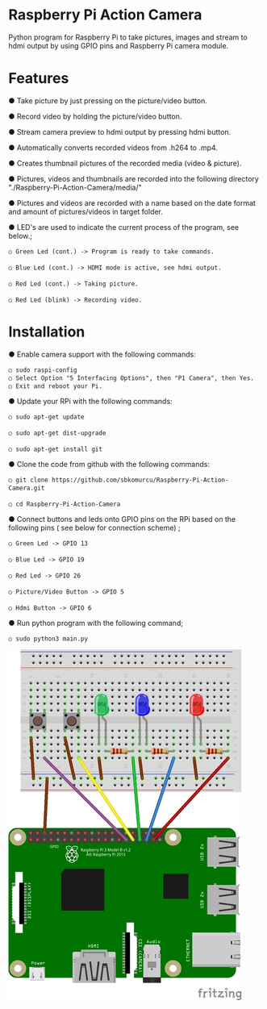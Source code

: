 # Raspberry Pi Action Camera
Python program for Raspberry Pi to take pictures, images and stream to hdmi output by using GPIO pins and Raspberry Pi camera module. 


# Features
● Take picture by just pressing on the picture/video button.

● Record video by holding the picture/video button.

● Stream camera preview to hdmi output by pressing hdmi button.

● Automatically converts recorded videos from .h264 to .mp4.

● Creates thumbnail pictures of the recorded media (video & picture). 

● Pictures, videos and thumbnails are recorded into the following directory "./Raspberry-Pi-Action-Camera/media/"

● Pictures and videos are recorded with a name based on the date format and amount of pictures/videos in target folder. 

● LED's are used to indicate the current process of the program, see below.;

    ○ Green Led (cont.) -> Program is ready to take commands.

    ○ Blue Led (cont.) -> HDMI mode is active, see hdmi output.

    ○ Red Led (cont.) -> Taking picture.

    ○ Red Led (blink) -> Recording video.



# Installation

● Enable camera support with the following commands:

    ○ sudo raspi-config 
    ○ Select Option "5 Interfacing Options", then "P1 Camera", then Yes.
    ○ Exit and reboot your Pi.

● Update your RPi with the following commands:

    ○ sudo apt-get update

    ○ sudo apt-get dist-upgrade

    ○ sudo apt-get install git

● Clone the code from github with the following commands: 

    ○ git clone https://github.com/sbkomurcu/Raspberry-Pi-Action-Camera.git

    ○ cd Raspberry-Pi-Action-Camera

● Connect buttons and leds onto GPIO pins on the RPi based on the following pins ( see below for connection scheme) ;

    ○ Green Led -> GPIO 13

    ○ Blue Led -> GPIO 19

    ○ Red Led -> GPIO 26

    ○ Picture/Video Button -> GPIO 5

    ○ Hdmi Button -> GPIO 6


● Run python program with the following command;

    ○ sudo python3 main.py

     
 ![alt text](https://github.com/sbkomurcu/Raspberry-Pi-Action-Camera/blob/master/scheme.jpg?raw=true)













